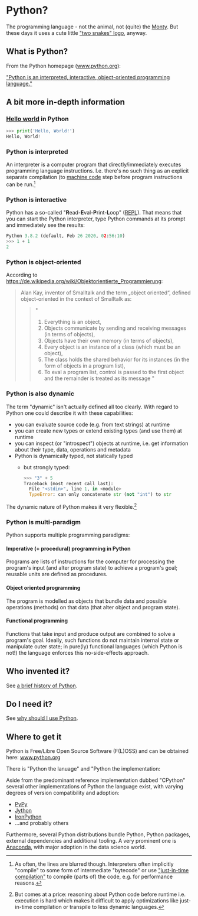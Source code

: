 # Python?

The programming language - not the animal, not (quite) the
[Monty](https://docs.python.org/3/faq/general.html#why-is-it-called-python).
But these days it uses a cute little
["two snakes" logo](https://www.python.org/community/logos/), anyway.


## What is Python?
From the Python homepage (www.python.org):

["Python is an interpreted, interactive, object-oriented programming language."](https://docs.python.org/3/faq/general.html#what-is-python)

## A bit more in-depth information

### [Hello world](../src/helloworld.py) in Python
``` python
>>> print('Hello, World!')
Hello, World!
```

### Python is interpreted

An interpreter is a computer program that directly/immediately executes
programming language instructions. I.e. there's no such thing as an explicit
separate compilation (to
[machine code](https://en.wikipedia.org/wiki/Machine_code) step before program
instructions can be run.[^interpreter]

[^interpreter]:
    As often, the lines are blurred though. Interpreters often implicitly
    "compile" to some form of intermediate "bytecode" or use ["just-in-time
    compilation"](https://en.wikipedia.org/wiki/Just-in-time_compilation)
    to compile (parts of) the code, e.g. for performance reasons. 



### Python is interactive
Python has a so-called "**R**ead-**E**val-**P**rint-**L**oop"
([REPL](https://en.wikipedia.org/wiki/Read%E2%80%93eval%E2%80%93print_loop)).
That means that you can start the Python interpreter, type Python commands at
its prompt and immediately see the results:

```python
Python 3.8.2 (default, Feb 26 2020, 02:56:10)
>>> 1 + 1
2
```

### Python is object-oriented
   
According to https://de.wikipedia.org/wiki/Objektorientierte_Programmierung: 

> Alan Kay, inventor of Smalltalk and the term „object oriented“, defined object-oriented in the context of Smalltalk as: 
> > "
> >  1. Everything is an object, 
> >  2. Objects communicate by sending and receiving messages (in terms of objects), 
> >  3. Objects have their own memory (in terms of objects), 
> >  4. Every object is an instance of a class (which must be an object), 
> >  5. The class holds the shared behavior for its instances (in the form of objects in a program list), 
> >  6. To eval a program list, control is passed to the first object and the remainder is treated as its message
> > "

### Python is also dynamic

The term "dynamic" isn't actually defined all too clearly. With regard to Python one could describe it with these capabilities:

 - you can evaluate source code (e.g. from text strings) at runtime
 - you can create new types or extend existing types (and use them) at runtime
 - you can inspect (or "introspect") objects at runtime, i.e. get information 
   about their type, data, operations and metadata
 - Python is dynamically typed, not statically typed
     - but strongly typed:

         ``` python
         >>> "3" + 5
         Traceback (most recent call last):
           File "<stdin>", line 1, in <module>
           TypeError: can only concatenate str (not "int") to str
         ```

The dynamic nature of Python makes it very flexible.[^python-dynamic]

[^python-dynamic]:
    But comes at a price: reasoning about Python code before runtime i.e. 
    execution is hard which makes it difficult to apply optimizations like
    just-in-time compilation or transpile to less dynamic languages.


### Python is multi-paradigm

Python supports multiple programming paradigms:

#### Imperative (+ procedural) programming in Python

Programs are lists of instructions for the computer for processing the
program's input (and alter program state) to achieve a program's goal;
reusable units are defined as procedures.

#### Object oriented programming
The program is modelled as objects that bundle data and possible operations
(methods) on that data (that alter object and program state).

#### Functional programming
Functions that take input and produce output are combined to solve a program's
goal. Ideally, such functions do not maintain internal state or manipulate
outer state; in pure(ly) functional languages (which Python is not!) the
language enforces this no-side-effects approach.


## Who invented it?
See [a brief history of Python](python-history.md).

## Do I need it?
See [why should I use Python](why-python.md).

## Where to get it

Python is Free/Libre Open Source Software (F(L)OSS) and can be obtained here: www.python.org

There is "Python the lanuage" and "Python the implementation:

Aside from the predominant reference implementation dubbed "CPython" several other implementations of Python the language exist, with varying degrees of version compatibility and adoption:
 * [PyPy](https://www.pypy.org/)
 * [Jython](https://www.jython.org/)
 * [IronPython](https://ironpython.net/)
 * ...and probably others

Furthermore, several Python distributions bundle Python, Python packages,
external dependencies and additional tooling. A very prominent one is 
[Anaconda](https://www.anaconda.com/), with major adoption in the data science
world.


